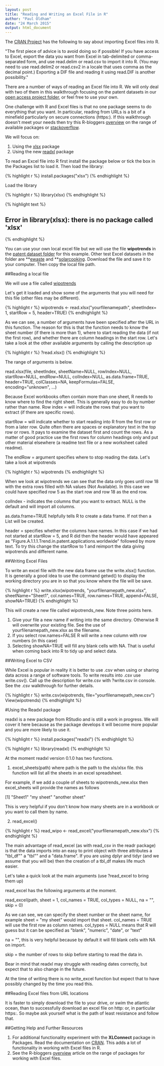 ```yaml
---
layout: post
title: "Reading and Writing an Excel File in R"
author: "Paul Oldham"
date: "24 March 2015"
output: html_document
---
```


The [CRAN Project](http://cran.r-project.org/doc/manuals/r-release/R-data.html#Reading-Excel-spreadsheets) has the following to say about importing Excel files into R. 

"The first piece of advice is to avoid doing so if possible! If you have access to Excel, export the data you want from Excel in tab-delimited or comma-separated form, and use read.delim or read.csv to import it into R. (You may need to use read.delim2 or read.csv2 in a locale that uses comma as the decimal point.) Exporting a DIF file and reading it using read.DIF is another possibility."

There are a number of ways of reading an Excel file into R. We will only deal with two of them in this walkthrough focusing on the patent datasets in our [open access project folder](https://drive.google.com/open?id=0B4piiKOCkRPDNThTWU1QQVYyRnM&authuser=0), or feel free to use your own. 

One challenge with R and Excel files is that no one package seems to do everything that you want. In particular, reading from URLs is a bit of a minefield particularly on secure connections (https:).  If this walkthrough doesn't meet your needs then try this R-bloggers [overview](http://www.r-bloggers.com/read-excel-files-from-r/) on the range of available packages or [stackoverflow](http://stackoverflow.com/questions/tagged/r). 

We will focus on:

1. Using the [xlsx](http://www.r-bloggers.com/importexport-data-to-and-from-xlsx-files/) package
2. Using the new [readxl](http://blog.rstudio.org/2015/04/15/readxl-0-1-0/) package

To read an Excel file into R first install the package below or tick the box in the Packages list to load it. Then load the library:


{% highlight r %}
install.packages("xlsx")
{% endhighlight %}

Load the library

{% highlight r %}
library(xlsx)
{% endhighlight %}



{% highlight text %}
## Error in library(xlsx): there is no package called 'xlsx'
{% endhighlight %}

You can use your own local excel file but we will use the file **wipotrends** in the [patent dataset folder](https://drive.google.com/open?id=0B4piiKOCkRPDNWhrdGxXc0YwTk0&authuser=0) for this example. Other test Excel datasets in the folder are **[ewaste](https://drive.google.com/open?id=0B4piiKOCkRPDZGZ4dlJsVEN4TEk&authuser=0) and **[solarcooking](https://drive.google.com/open?id=0B4piiKOCkRPDMUVSaFJtdXlOX28&authuser=0). Download the file and save it to your computer. Then copy the local file path. 

##Reading a local file

We will use a file called [wipotrends](https://drive.google.com/open?id=0B4piiKOCkRPDNWhrdGxXc0YwTk0&authuser=0)

Let's get it loaded and show some of the arguments that you will need for this file (other files may be different). 


{% highlight r %}
wipotrends <- read.xlsx("yourfilenamepath", sheetIndex= 1, startRow = 5, header=TRUE)
{% endhighlight %}

As we can see, a number of arguments have been specified after the URL in this function. The reason for this is that the function needs to know the sheet number (if there is more than 1), where to start reading the data (if not the first row), and whether there are column headings in the start row. Let's take a look at the other available arguments by calling the description up


{% highlight r %}
?read.xlsx()
{% endhighlight %}

The range of arguments is below. 

read.xlsx(file, sheetIndex, sheetName=NULL, rowIndex=NULL,
  startRow=NULL, endRow=NULL, colIndex=NULL,
  as.data.frame=TRUE, header=TRUE, colClasses=NA,
  keepFormulas=FALSE, encoding="unknown", ...)

Because Excel workbooks often contain more than one sheet, R needs to know where to find the right sheet. This is generally easy to do by number rather than name. Row index = will indicate the rows that you want to extract (if there are specific rows). 

startRow = will indicate whether to start reading into R from the first row or from a later row. Quite often there are spaces or explanatory text in the top row or rows. It pays to examine the dataset first and count the rows. As a matter of good practice use the first rows for column headings only and put other material elsewhere (a readme text file or a new worksheet called readme). 

The endRow = argument specifies where to stop reading the data. Let's take a look at wipotrends


{% highlight r %}
wipotrends
{% endhighlight %}

When we look at wipotrends we can see that the data only goes until row 18 with the extra rows filled with NA values (Not Available). In this case we could have specified row 5 as the start row and row 18 as the end row. 

colIndex - indicates the columns that you want to extract. NULL is the default and will import all columns. 

as.data.frame=TRUE  helpfully tells R to create a data frame. If not then a List will be created. 

header = specifies whether the columns have names. In this case if we had not started at startRow = 5, and R did then the header would have appeared as "Figure.A.1.1.1.Trend.in.patent.applications.worldwide" followed by more text. To try this change the startRow to 1 and reimport the data giving wipotrends and different name. 

##Writing Excel Files

To write an excel file with the new data frame use the write.xlsx() function. It is generally a good idea to use the command getwd() to display the working directory you are in so that you know where the file will be save. 


{% highlight r %}
write.xlsx(wipotrends, "yourfilenamepath_new.xlsx", sheetName="Sheet1", col.names=TRUE, row.names=TRUE, append=FALSE, showNA=TRUE)
{% endhighlight %}

This will create a new file called wipotrends_new. Note three points here. 

1. Give your file a new name if writing into the same directory. Otherwise R will overwrite your existing file. See the use of yourfilenamepath_new.xlsx as the filename.
1. If you select row.names=FALSE R will write a new column with row numbers (in this case)
2. Selecting showNA=TRUE will fill any blank cells with NA. That is useful when coming back into R to tidy up and select data. 

##Writing Excel to CSV

While Excel is popular in reality it is better to use .csv when using or sharing data across a range of software tools. To write results into .csv use write.csv(). Call up the description for write.csv with ?write.csv in console. See the .csv walkthrough for further details.   


{% highlight r %}
write.csv(wipotrends, file="yourfilenamepath_new.csv")
View(wipotrends)
{% endhighlight %}

#Using the Readxl package

readxl is a new package from RStudio and is still a work in progress. We will cover it here because as the package develops it will become more popular and you are more likely to use it.



{% highlight r %}
install.packages("readxl")
{% endhighlight %}


{% highlight r %}
library(readxl)
{% endhighlight %}

At the moment readxl version 0.1.0 has two functions. 

1. excel_sheets(path) where path is the path to the xls/xlsx file. this function will list all the sheets in an excel spreadsheet. 

For example, if we add a couple of sheets to wipotrends_new.xlsx then excel_sheets will provide the names as follows

[1] "Sheet1"        "my sheet"      "another sheet"

This is very helpful if you don't know how many sheets are in a workbook or you want to call them by name. 

2. read_excel()


{% highlight r %}
read_wipo <- read_excel("yourfilenamepath_new.xlsx")
{% endhighlight %}

The main advantage of read_excel (as with read_csv in the readr package) is that the data imports into an easy to print object with three attributes a "tbl_df"" a "tbl"" and a "data.frame". If you are using dplyr and tidyr (and we assume that you will be) then the creation of a tbl_df makes life much easier. 

Let's take a quick look at the main arguments (use ?read_excel to bring them up)

read_excel has the following arguments at the moment. 

read_excel(path, sheet = 1, col_names = TRUE, col_types = NULL, na = "",
  skip = 0)

As we can see, we can specify the sheet number or the sheet name, for example sheet = "my sheet" would import that sheet. col_names = TRUE will use the first row as column names. col_types = NULL means that R will guess but it can be specified as "blank", "numeric", "date", or "text"

na = "", this is very helpful because by default it will fill blank cells with NA on import. 

skip = the number of rows to skip before starting to read the data in. 

Bear in mind that readxl may struggle with reading dates correctly, but expect that to also change in the future.

At the time of writing there is no write_excel function but expect that to have possibly changed by the time you read this.   

##Reading Excel files from URL locations

It is faster to simply download the file to your drive, or swim the atlantic ocean, than to successfully download an excel file on http: or, in particular https:. So maybe ask yourself what is the path of least resistance and follow that. 

##Getting Help and Further Resources

1. For additional functionality experiment with the **XLConnect** package in Packages. Read the documentation on [CRAN](http://cran.r-project.org/web/packages/XLConnect/index.html). This adds a lot of functionality in working with Excel files in R. 
2. See the R-bloggers [overview](http://www.r-bloggers.com/read-excel-files-from-r/) article on the range of packages for working with Excel files. 

